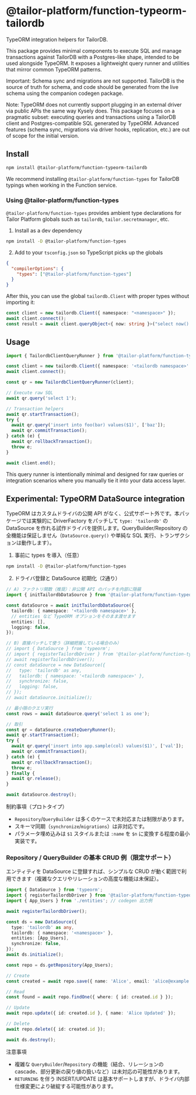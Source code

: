 # @tailor-platform/function-typeorm-tailordb

TypeORM integration helpers for TailorDB.

This package provides minimal components to execute SQL and manage transactions against TailorDB with a Postgres-like shape, intended to be used alongside TypeORM. It exposes a lightweight query runner and utilities that mirror common TypeORM patterns.

Important: Schema sync and migrations are not supported. TailorDB is the source of truth for schema, and code should be generated from the live schema using the companion codegen package.

Note: TypeORM does not currently support plugging in an external driver via public APIs the same way Kysely does. This package focuses on a pragmatic subset: executing queries and transactions using a TailorDB client and Postgres-compatible SQL generated by TypeORM. Advanced features (schema sync, migrations via driver hooks, replication, etc.) are out of scope for the initial version.

## Install

```sh
npm install @tailor-platform/function-typeorm-tailordb
```

We recommend installing `@tailor-platform/function-types` for TailorDB typings when working in the Function service.

### Using @tailor-platform/function-types

`@tailor-platform/function-types` provides ambient type declarations for Tailor Platform globals such as `tailordb`, `tailor.secretmanager`, etc.

1) Install as a dev dependency

```sh
npm install -D @tailor-platform/function-types
```

2) Add to your `tsconfig.json` so TypeScript picks up the globals

```json
{
  "compilerOptions": {
    "types": ["@tailor-platform/function-types"]
  }
}
```

After this, you can use the global `tailordb.Client` with proper types without importing it:

```ts
const client = new tailordb.Client({ namespace: "<namespace>" });
await client.connect();
const result = await client.queryObject<{ now: string }>("select now() as now");
```

## Usage

```ts
import { TailordbClientQueryRunner } from '@tailor-platform/function-typeorm-tailordb';

const client = new tailordb.Client({ namespace: '<tailordb namespace>' });
await client.connect();

const qr = new TailordbClientQueryRunner(client);

// Execute raw SQL
await qr.query('select 1');

// Transaction helpers
await qr.startTransaction();
try {
  await qr.query('insert into foo(bar) values($1)', ['baz']);
  await qr.commitTransaction();
} catch (e) {
  await qr.rollbackTransaction();
  throw e;
}

await client.end();
```

This query runner is intentionally minimal and designed for raw queries or integration scenarios where you manually tie it into your data access layer.

## Experimental: TypeORM DataSource integration

TypeORM はカスタムドライバの公開 API がなく、公式サポート外です。本パッケージでは実験的に DriverFactory をパッチして `type: 'tailordb'` の DataSource を作れる試作ドライバを提供します。QueryBuilder/Repository の全機能は保証しません（`DataSource.query()` や単純な SQL 実行、トランザクションは動作します）。

1) 事前に types を導入（任意）

```sh
npm install -D @tailor-platform/function-types
```

2) ドライバ登録と DataSource 初期化（2通り）

```ts
// A) ファクトリ関数（推奨）：非公開 API のパッチを内部に隠蔽
import { initTailordbDataSource } from '@tailor-platform/function-typeorm-tailordb';

const dataSource = await initTailordbDataSource({
  tailordb: { namespace: '<tailordb namespace>' },
  // entities など TypeORM オプションをそのまま渡せます
  entities: [],
  logging: false,
});

// B) 直接パッチして使う（詳細把握している場合のみ）
// import { DataSource } from 'typeorm';
// import { registerTailordbDriver } from '@tailor-platform/function-typeorm-tailordb';
// await registerTailordbDriver();
// const dataSource = new DataSource({
//   type: 'tailordb' as any,
//   tailordb: { namespace: '<tailordb namespace>' },
//   synchronize: false,
//   logging: false,
// });
// await dataSource.initialize();

// 最小限のクエリ実行
const rows = await dataSource.query('select 1 as one');

// 取引
const qr = dataSource.createQueryRunner();
await qr.startTransaction();
try {
  await qr.query('insert into app.sample(col) values($1)', ['val']);
  await qr.commitTransaction();
} catch (e) {
  await qr.rollbackTransaction();
  throw e;
} finally {
  await qr.release();
}

await dataSource.destroy();
```

制約事項（プロトタイプ）
- `Repository`/`QueryBuilder` は多くのケースで未対応または制限があります。
- スキーマ同期（`synchronize`/`migrations`）は非対応です。
- パラメータ埋め込みは `$1` スタイルまたは `:name` を `$n` に変換する程度の最小実装です。

### Repository / QueryBuilder の基本 CRUD 例（限定サポート）

エンティティを DataSource に登録すれば、シンプルな CRUD が動く範囲で利用できます（複雑なクエリやリレーションの高度な機能は未保証）。

```ts
import { DataSource } from 'typeorm';
import { registerTailordbDriver } from '@tailor-platform/function-typeorm-tailordb';
import { App_Users } from './entities'; // codegen 出力例

await registerTailordbDriver();

const ds = new DataSource({
  type: 'tailordb' as any,
  tailordb: { namespace: '<namespace>' },
  entities: [App_Users],
  synchronize: false,
});
await ds.initialize();

const repo = ds.getRepository(App_Users);

// Create
const created = await repo.save({ name: 'Alice', email: 'alice@example.com' });

// Read
const found = await repo.findOne({ where: { id: created.id } });

// Update
await repo.update({ id: created.id }, { name: 'Alice Updated' });

// Delete
await repo.delete({ id: created.id });

await ds.destroy();
```

注意事項
- 複雑な `QueryBuilder`/`Repository` の機能（結合、リレーションの cascade、部分更新の戻り値の扱いなど）は未対応の可能性があります。
- `RETURNING` を伴う INSERT/UPDATE は基本サポートしますが、ドライバ内部仕様変更により破綻する可能性があります。
